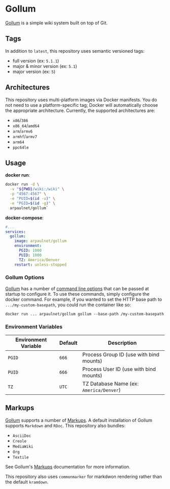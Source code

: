 # Gollum
[Gollum](https://github.com/gollum/gollum) is a simple wiki system built on top of Git.

## Tags
In addition to `latest`, this repository uses semantic versioned tags:
* full version (ex: `5.1.1`)
* major & minor version (ex: `5.1`)
* major version (ex: `5`)

## Architectures
This repository uses multi-platform images via Docker manifests.  You do not need to use a platform-specific tag; Docker will automatically choose the appropriate architecture.  Currently, the supported architectures are:
* `x86`/`386`
* `x86_64`/`amd64`
* `arm`/`armv6`
* `armhf`/`armv7`
* `arm64`
* `ppc64le`

## Usage

**docker run**:
```bash
docker run -d \
  -v "${PWD}/wiki:/wiki" \
  -p "4567:4567" \
  -e "PUID=$(id -u)" \
  -e "PGID=$(id -g)" \
  arpaulnet/gollum`
```

**docker-compose**:
```yaml
#...
services:
  gollum:
    image: arpaulnet/gollum
    environment:
      PGID: 1000
      PUID: 1000
      TZ: America/Denver
    restart: unless-stopped
```

### Gollum Options
[Gollum](https://github.com/gollum/gollum) has a number of [command line options](https://github.com/gollum/gollum#configuration) that can be passed at startup to configure it.  To use these commands, simply configure the docker command.  For example, if you wanted to set the HTTP base path to `.../my-custom-basepath`, you could run the container like so:

`docker run ... arpaulnet/gollum gollum --base-path /my-custom-basepath`

### Environment Variables
| Environment Variable | Default | Description                             |
|----------------------|---------|-----------------------------------------|
| `PGID`               | `666`   | Process Group ID (use with bind mounts) |
| `PUID`               | `666`   | Process User ID (use with bind mounts)  |
| `TZ`                 | `UTC`   | TZ Database Name (ex: `America/Denver`) |

## Markups
[Gollum](https://github.com/gollum/gollum) supports a number of [Markups](https://github.com/gollum/gollum#markups). A default installation of Gollum supports `Markdown` and `RDoc`.  This repository also bundles:
* `AsciiDoc`
* `Creole`
* `MediaWiki`
* `Org`
* `Textile`

See Gollum's [Markups](https://github.com/gollum/gollum#markups) documentation for more information.

This repository also uses `commonmarker` for markdwon rendering rather than the default `kramdown`.
